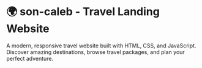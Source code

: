 # 🌍 son-caleb - Travel Landing Website

A modern, responsive travel website built with HTML, CSS, and JavaScript. Discover amazing destinations, browse travel packages, and plan your perfect adventure.
